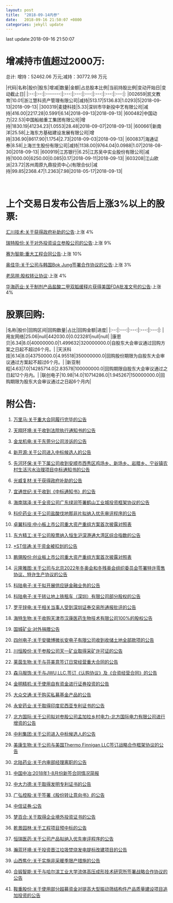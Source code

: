 ```yaml
---
layout: post
title:  "2018-09-14内参"
date:   2018-09-16 21:50:07 +0800
categories: jekyll update
---
```

last update:2018-09-16 21:50:07
# 增减持市值超过2000万: 
 

 总计: 增持：52462.06 万元;减持：30772.98 万元 
 
|代码|名称|股价|股东|增减|数量|金额|占总股本比例|当前持股比例|变动开始日|变动截止日| 
|:--:|:--:|:-------:|:---:|:---:|:---:|:---:|:---:|:---:|: 
|002659|凯文教育|10.01|浙江慧科资产管理有限公司|减持|513.17|5136.83|1.0293|5|2018-09-13|2018-09-13|
|300319|麦捷科技|5.33|深圳市华新投中艺有限公司|减持|416.00|2217.28|0.5991|6.14|2018-09-13|2018-09-13|
|600482|中国动力|22.53|中国船舶重工集团有限公司|增持|1830.19|41234.23|1.0553|28.48|2018-09-07|2018-09-13|
|600661|新南洋|25.58|上海东方基础建设发展有限公司|增持|336.90|8617.90|1.1754|2.73|2018-09-03|2018-09-13|
|600837|海通证券|8.58|上海兰生股份有限公司|减持|1138.00|9764.04|0.0988|1.07|2018-08-30|2018-09-13|
|600919|江苏银行|6.25|江苏吴中实业股份有限公司|减持|1000.00|6250.00|0.085|0.17|2018-09-11|2018-09-13|
|603208|江山欧派|23.72|苏州周原九鼎投资中心(有限合伙)|减持|99.85|2368.47|1.2363|7.98|2018-05-17|2018-09-13|
 
 
 <br/> 
 
# 上个交易日发布公告后上涨3%以上的股票: 
 
[汇川技术:关于获得政府补助的公告](http://www.cninfo.com.cn/finalpage/2018-09-13/1205434885.PDF):上涨 4%  
 
[瑞特股份:关于对外投资设立参股公司的公告](http://www.cninfo.com.cn/finalpage/2018-09-13/1205433440.PDF):上涨 9%  
 
[赛为智能:重大工程合同公告](http://www.cninfo.com.cn/finalpage/2018-09-13/1205432476.PDF):上涨 10%  
 
[奥佳华:关于公司与韩国Bok Jung签署合作协议的公告](http://www.cninfo.com.cn/finalpage/2018-09-13/1205432174.PDF):上涨 3%  
 
[老凤祥:股权转让协议](http://www.cninfo.com.cn/finalpage/2018-09-13/1205431860.PDF):上涨 4%  
 
[华海药业:关于制剂产品盐酸二甲双胍缓释片获得美国FDA批准文号的公告](http://www.cninfo.com.cn/finalpage/2018-09-13/1205431793.PDF):上涨 4%  
 

 
 # 股票回购: 
 
|名称|股价|回购区间|回购数量|占比|回购金额|进度| 
|:--:|:---:|:---:|:---:|:---:|: 
|用友网络|25.06|null|442030.0|0.023281|null|null|
|康恩贝|6.34|8.0|40000000.0|1.499632|320000000.0|自股东大会审议通过回购方案之日起不超过6个月。|
|天沃科技|6.14|8.0|43750000.0|4.95518|350000000.0|回购股份期限为自股东大会审议通过方案起不超过6个月。|
|新亚制程|4.63|7.0|14285714.0|2.83578|100000000.0|回购期限自股东大会审议通过之日起12个月内。|
|联创电子|10.98|14.0|10714286.0|1.945267|150000000.0|回购期限为股东大会审议通过之日起6个月内|

 
# 附公告: 
 
1. [万里马:关于重大合同履行完毕的公告](http://www.cninfo.com.cn/finalpage/2018-09-14/1205436971.PDF)

1. [天翔环境:关于收到法院执行通知书的公告](http://www.cninfo.com.cn/finalpage/2018-09-14/1205436889.PDF)

1. [金龙机电:关于东莞分公司涉诉的公告](http://www.cninfo.com.cn/finalpage/2018-09-14/1205436667.PDF)

1. [新开源:关于公司进入中标候选人的公告](http://www.cninfo.com.cn/finalpage/2018-09-14/1205436135.PDF)

1. [先河环保:关于下属公司收到安顺市西秀区鸡场乡、新场乡、岩腊乡、宁谷镇农村生活污水治理项目中标通知书的公告](http://www.cninfo.com.cn/finalpage/2018-09-14/1205436130.PDF)

1. [光威复材:关于获得政府补助的公告](http://www.cninfo.com.cn/finalpage/2018-09-14/1205435979.PDF)

1. [宜通世纪:关于收到《中标通知书》的公告](http://www.cninfo.com.cn/finalpage/2018-09-14/1205435978.PDF)

1. [海南瑞泽:关于全资公司广东绿润签署鹤山工业城投资框架协议的公告](http://www.cninfo.com.cn/finalpage/2018-09-14/1205435972.PDF)

1. [科伦药业:关于公司盐酸伐地那非片拟纳入优先审评程序的公告](http://www.cninfo.com.cn/finalpage/2018-09-14/1205435566.PDF)

1. [卓翼科技:中小板上市公司重大资产重组方案首次披露对照表](http://www.cninfo.com.cn/finalpage/2018-09-14/1205435012.PDF)

1. [东方精工:关于公司股票纳入恒生沪深港通大湾区综合指数的公告](http://www.cninfo.com.cn/finalpage/2018-09-14/1205434971.PDF)

1. [*ST信通:关于资金被扣划的公告](http://www.cninfo.com.cn/finalpage/2018-09-14/1205434897.PDF)

1. [鹏翎股份:创业板上市公司重大资产重组方案首次披露对照表](http://www.cninfo.com.cn/finalpage/2018-09-14/1205434824.PDF)

1. [元隆雅图:关于公司与北京2022年冬奥会和冬残奥会组织委员会签署特许零售协议、特许生产协议的公告](http://www.cninfo.com.cn/finalpage/2018-09-14/1205434781.PDF)

1. [科陆电子:关于拟开展供应链金融业务的公告](http://www.cninfo.com.cn/finalpage/2018-09-14/1205434702.PDF)

1. [科陆电子:关于转让地上铁租车（深圳）有限公司部分股权的公告](http://www.cninfo.com.cn/finalpage/2018-09-14/1205434699.PDF)

1. [罗平锌电:关于相关当事人受到深圳证券交易所通报批评的公告](http://www.cninfo.com.cn/finalpage/2018-09-14/1205434612.PDF)

1. [海特生物:关于收购天津市汉康医药生物技术有限公司100%的股权公告](http://www.cninfo.com.cn/finalpage/2018-09-14/1205434527.PDF)

1. [国城矿业:对外捐赠公告](http://www.cninfo.com.cn/finalpage/2018-09-14/1205434437.PDF)

1. [四创电子:关于安徽博微长安电子有限公司收到收储土地全部款项的公告](http://www.cninfo.com.cn/finalpage/2018-09-14/1205434410.PDF)

1. [川恒股份:关于参股公司天一矿业取得采矿许可证的公告](http://www.cninfo.com.cn/finalpage/2018-09-14/1205434395.PDF)

1. [莱茵生物:关于与芬美意签订日常经营重大合同的公告](http://www.cninfo.com.cn/finalpage/2018-09-14/1205434389.PDF)

1. [森马服饰:关于与JWU,LLC.签订《认购协议》及《合资经营合同》的公告](http://www.cninfo.com.cn/finalpage/2018-09-14/1205434362.PDF)

1. [金明精机:关于使用自有资金进行证券投资的公告](http://www.cninfo.com.cn/finalpage/2018-09-14/1205434345.PDF)

1. [大众交通:关于购买私募基金产品的公告](http://www.cninfo.com.cn/finalpage/2018-09-14/1205434327.PDF)

1. [永安药业:关于取得印度尼西亚专利证书的公告](http://www.cninfo.com.cn/finalpage/2018-09-14/1205434304.PDF)

1. [北方国际:关于公司拟对参股公司孟加拉乡村电力-北方国际电力有限公司进行增资的公告](http://www.cninfo.com.cn/finalpage/2018-09-14/1205434301.PDF)

1. [中利集团:关于公司进入中标候选人的公告](http://www.cninfo.com.cn/finalpage/2018-09-14/1205434284.PDF)

1. [美康生物:关于公司与美国Thermo Finnigan LLC签订战略合作框架协议的公告](http://www.cninfo.com.cn/finalpage/2018-09-14/1205434245.PDF)

1. [北陆药业:关于内审部经理离职的公告](http://www.cninfo.com.cn/finalpage/2018-09-14/1205434204.PDF)

1. [中国中冶:2018年1-8月份新签合同情况简报](http://www.cninfo.com.cn/finalpage/2018-09-14/1205434150.PDF)

1. [中大力德:关于取得发明专利证书的公告](http://www.cninfo.com.cn/finalpage/2018-09-14/1205434091.PDF)

1. [广弘控股:关于签署《股份转让意向书》的公告](http://www.cninfo.com.cn/finalpage/2018-09-14/1205434071.PDF)

1. [中信证券:公告](http://www.cninfo.com.cn/finalpage/2018-09-14/1205434057.PDF)

1. [梦百合:关于取得企业境外投资证书的公告](http://www.cninfo.com.cn/finalpage/2018-09-14/1205434046.PDF)

1. [乾景园林:关于工程项目预中标的公告](http://www.cninfo.com.cn/finalpage/2018-09-14/1205434040.PDF)

1. [恒瑞医药:关于公司产品拟纳入优先审评程序的公告](http://www.cninfo.com.cn/finalpage/2018-09-14/1205434006.PDF)

1. [瀚蓝环境:关于投资晋江垃圾焚烧发电提标改建项目的公告](http://www.cninfo.com.cn/finalpage/2018-09-14/1205434004.PDF)

1. [山西焦化:关于实施非采暖季限产措施的公告](http://www.cninfo.com.cn/finalpage/2018-09-14/1205433982.PDF)

1. [合锻智能:关于与哈尔滨工业大学流体高压成形技术研究所签署战略合作协议的公告](http://www.cninfo.com.cn/finalpage/2018-09-14/1205433973.PDF)

1. [鞍重股份:关于使用部分超募资金对提高大型振动筛结构件产品质量建设项目追加投资的公告](http://www.cninfo.com.cn/finalpage/2018-09-14/1205433900.PDF)

